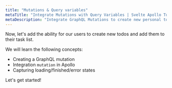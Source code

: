 ```yaml
---
title: "Mutations & Query variables"
metaTitle: "Integrate Mutations with Query Variables | Svelte Apollo Tutorial"
metaDescription: "Integrate GraphQL Mutations to create new personal todos using the Apollo Mutation and handle loading and error states"
---
```


Now, let's add the ability for our users to create new todos and add them to
their task list.

We will learn the following concepts:

- Creating a GraphQL mutation
- Integration `mutation` in Apollo
- Capturing loading/finished/error states

Let's get started!

